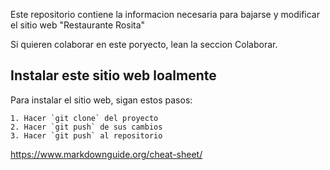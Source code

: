 Este repositorio contiene la informacion necesaria para bajarse y modificar el sitio web "Restaurante Rosita"

Si quieren colaborar en este poryecto, lean la seccion Colaborar.

## Instalar este sitio web loalmente

Para instalar el sitio web, sigan estos pasos:

	1. Hacer `git clone` del proyecto
	2. Hacer `git push` de sus cambios
	3. Hacer `git push` al repositorio

https://www.markdownguide.org/cheat-sheet/
